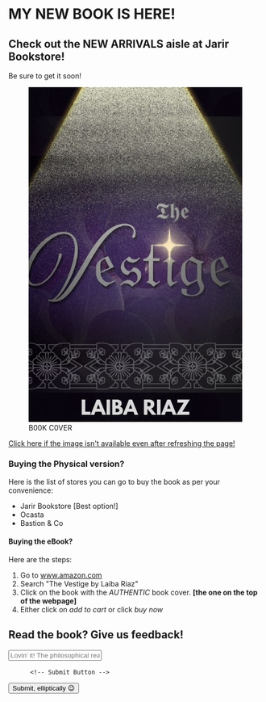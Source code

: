 <!DOCTYPE html>
<html>
  <head>
    <meta charset="utf-8"/>
  </head>
  <body>
    <main>
      <h1>MY NEW BOOK IS HERE!</h1>
      <h2>Check out the NEW ARRIVALS aisle at Jarir Bookstore!</h2>
      <p>Be sure to get it soon!</p>
      <figure>
        <a href="https://grill-inn.my.canva.site/the-vestige" target="_blank" rel="noopener">
          <img src="THE VESTIGE.jpg" alt="The Vestige Book Cover"/>
        </a>
        <figcaption>B00K C0VER</figcaption>
      </figure>
      <a href="https://grill-inn.my.canva.site/the-vestige" target="_blank" rel="noopener">
        <p>Click here if the image isn't available even after refreshing the page!</p>
      </a>
      <h3>Buying the Physical version?</h3>
      <p>Here is the list of stores you can go to buy the book as per your convenience:</p>
      <ul>
        <li>Jarir Bookstore [Best option!]</li>
        <li>Ocasta</li>
        <li>Bastion & Co</li>
      </ul>
      <h4>Buying the eBook?</h4>
      <p>Here are the steps:</p>
      <ol>
        <li>Go to <a href="https://www.amazon.com" target="_blank" rel="noopener">www.amazon.com</a></li>
        <li>Search "The Vestige by Laiba Riaz"</li>
        <li>Click on the book with the <em>AUTHENTIC</em> book cover. <strong>[the one on the top of the webpage]</strong></li>
        <li>Either click on <em>add to cart</em> or click <em>buy now</em></li>
      </ol>

  <section>
        <h2>Read the book? Give us feedback!</h2>
        <form action="#" method="POST">
          <!-- Feedback Input -->
          <input type="text" name="feedback" placeholder="Lovin' it! The philosophical realms are so complex!" required>
          
          <!-- Submit Button -->
  <button type="submit">Submit, elliptically 😉</button>
        </form>
      </section>
    </main>
  </body>
</html>

     
